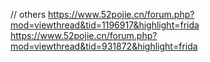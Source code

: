 // others
https://www.52pojie.cn/forum.php?mod=viewthread&tid=1196917&highlight=frida
https://www.52pojie.cn/forum.php?mod=viewthread&tid=931872&highlight=frida